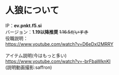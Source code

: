# 人狼について
IP：**ev.pnkt.f5.si**<br>
バージョン：**1.19以降推奨** ~~1.16.5だいすき~~<br>
役職説明：<br>
https://www.youtube.com/watch?v=D6eDxl2MRRY<br>
<br>
アイテム説明(今はもっと多い)<br>
https://www.youtube.com/watch?v=-brFbaWknKI<br>
(説明動画撮影:saffron)
